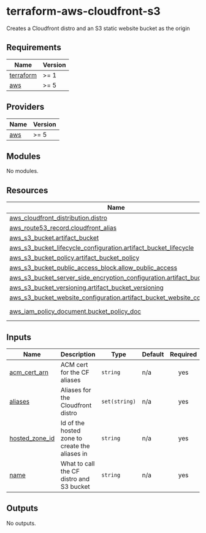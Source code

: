 # terraform-aws-cloudfront-s3
Creates a Cloudfront distro and an S3 static website bucket as the origin

<!-- BEGIN_TF_DOCS -->
## Requirements

| Name | Version |
|------|---------|
| <a name="requirement_terraform"></a> [terraform](#requirement\_terraform) | >= 1 |
| <a name="requirement_aws"></a> [aws](#requirement\_aws) | >= 5 |

## Providers

| Name | Version |
|------|---------|
| <a name="provider_aws"></a> [aws](#provider\_aws) | >= 5 |

## Modules

No modules.

## Resources

| Name | Type |
|------|------|
| [aws_cloudfront_distribution.distro](https://registry.terraform.io/providers/hashicorp/aws/latest/docs/resources/cloudfront_distribution) | resource |
| [aws_route53_record.cloudfront_alias](https://registry.terraform.io/providers/hashicorp/aws/latest/docs/resources/route53_record) | resource |
| [aws_s3_bucket.artifact_bucket](https://registry.terraform.io/providers/hashicorp/aws/latest/docs/resources/s3_bucket) | resource |
| [aws_s3_bucket_lifecycle_configuration.artifact_bucket_lifecycle](https://registry.terraform.io/providers/hashicorp/aws/latest/docs/resources/s3_bucket_lifecycle_configuration) | resource |
| [aws_s3_bucket_policy.artifact_bucket_policy](https://registry.terraform.io/providers/hashicorp/aws/latest/docs/resources/s3_bucket_policy) | resource |
| [aws_s3_bucket_public_access_block.allow_public_access](https://registry.terraform.io/providers/hashicorp/aws/latest/docs/resources/s3_bucket_public_access_block) | resource |
| [aws_s3_bucket_server_side_encryption_configuration.artifact_bucket_sse](https://registry.terraform.io/providers/hashicorp/aws/latest/docs/resources/s3_bucket_server_side_encryption_configuration) | resource |
| [aws_s3_bucket_versioning.artifact_bucket_versioning](https://registry.terraform.io/providers/hashicorp/aws/latest/docs/resources/s3_bucket_versioning) | resource |
| [aws_s3_bucket_website_configuration.artifact_bucket_website_config](https://registry.terraform.io/providers/hashicorp/aws/latest/docs/resources/s3_bucket_website_configuration) | resource |
| [aws_iam_policy_document.bucket_policy_doc](https://registry.terraform.io/providers/hashicorp/aws/latest/docs/data-sources/iam_policy_document) | data source |

## Inputs

| Name | Description | Type | Default | Required |
|------|-------------|------|---------|:--------:|
| <a name="input_acm_cert_arn"></a> [acm\_cert\_arn](#input\_acm\_cert\_arn) | ACM cert for the CF aliases | `string` | n/a | yes |
| <a name="input_aliases"></a> [aliases](#input\_aliases) | Aliases for the Cloudfront distro | `set(string)` | n/a | yes |
| <a name="input_hosted_zone_id"></a> [hosted\_zone\_id](#input\_hosted\_zone\_id) | Id of the hosted zone to create the aliases in | `string` | n/a | yes |
| <a name="input_name"></a> [name](#input\_name) | What to call the CF distro and S3 bucket | `string` | n/a | yes |

## Outputs

No outputs.
<!-- END_TF_DOCS -->